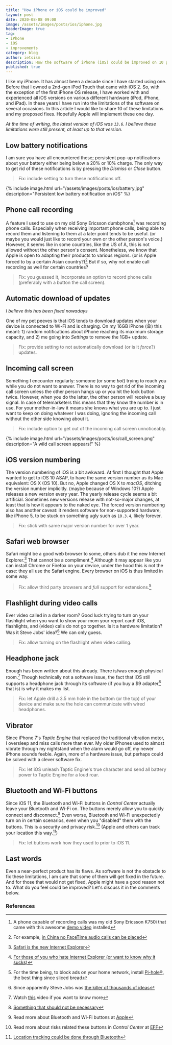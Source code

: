 ```yaml
---
title: "How iPhone or iOS could be improved"
layout: post
date: 2020-08-08 09:00
image: /assets/images/posts/ios/iphone.jpg
headerImage: true
tag:
- iPhone
- iOS
- improvements
category: blog
author: ietsism
description: How the software of iPhone (iOS) could be improved on 10 points
published: true
---
```


I like my iPhone. It has almost been a decade since I have started using one. Before that I owned a 2nd-gen iPod Touch that came with iOS 2. So, with the exception of the first iPhone OS release, I have worked with and experienced all iOS versions on various different hardware (iPod, iPhone, and iPad). In these years I have run into the limitations of the software on several occasions. In this article I would like to share 10 of these limitations and my proposed fixes. Hopefully Apple will implement these one day.

*At the time of writing, the latest version of iOS was `13.6`. I believe these limitations were still present, at least up to that version.*

## Low battery notifications

I am sure you have all encountered these; persistent pop-up notifications about your battery either being below a 20% or 10% charge. The only way to get rid of these notifications is by pressing the *Dismiss* or *Close* button.
> Fix: include setting to turn these notifications off.

{% include image.html url="/assets/images/posts/ios/battery.jpg" description="Persistent low battery notification on iOS" %}

## Phone call recording

A feature I used to use on my old Sony Ericsson dumbphone[^1] was recording phone calls. Especially when receiving important phone calls, being able to record them and listening to them at a later point tends to be useful. (or maybe you would just like to record your own or the other person's voice.) However, it seems like in some countries, like the US of A, this is not allowed without the other person's consent. Nonetheless, we know that Apple is open to adapting their products to various regions. (or is Apple forced to by a certain Asian country?)[^2] But if so, why not enable call recording as well for certain countries?
> Fix: you guessed it, incorporate an option to record phone calls (preferably with a button the call screen).

## Automatic download of updates

*I believe this has been fixed nowadays*

One of my pet peeves is that iOS tends to download updates when your device is connected to Wi-Fi and is charging. On my 16GB iPhone (:weary:) this meant: 1) random notifications about iPhone reaching its maximum storage capacity, and 2) me going into *Settings* to remove the 1GB+ update.
> Fix: provide setting to not automatically download (or is it *force*?) updates.

## Incoming call screen

Something I encounter regularly: someone (or some *bot*) trying to reach you while you do not want to answer. There is no way to get rid of the incoming call screen unless the other person hangs up or you hit the lock button twice. However, when you do the latter, the other person will receive a busy signal. In case of telemarketers this means that they know the number is in use. For your mother-in-law it means she knows what you are up to. I just want to keep on doing whatever I was doing, ignoring the incoming call without the other side knowing about it.
> Fix: include option to get out of the incoming call screen unnoticeably.

{% include image.html url="/assets/images/posts/ios/call_screen.png" description="A wild call screen appears!" %}

## iOS version numbering

The version numbering of iOS is a bit awkward. At first I thought that Apple wanted to get to iOS 10 ASAP, to have the same version number as its Mac equivalent: OS X (OS 10). But no, Apple changed OS X to *macOS*, ditching the version number implicitly. (maybe because of Windows 10?) Apple releases a new version every year. The yearly release cycle seems a bit artificial. Sometimes new versions release with not-so-major changes, at least that is how it appears to the naked eye. The forced version numbering also has another caveat: it renders software for non-supported hardware, like iPhone 5, to be stuck on something ugly such as `10.3.4`, likely forever.
> Fix: stick with same major version number for over 1 year.

## Safari web browser

Safari might be a good web browser to some, others dub it the new Internet Explorer.[^3] That cannot be a compliment.[^4] Although it may appear like you can install Chrome or Firefox on your device, under the hood this is not the case: they all use the Safari engine. Every browser on iOS is thus limited in some way.
> Fix: allow third party browsers and *full* support for extensions.[^5]

## Flashlight during video calls

Ever video called in a darker room? Good luck trying to turn on your flashlight when you want to show your mom your report card! iOS, flashlights, and (video) calls do not go together. Is it a hardware limitation? Was it Steve Jobs' idea?[^6] We can only guess.
> Fix: allow turning on the flashlight when video calling.

## Headphone jack

Enough has been written about this already. There is/was enough physical room.[^7] Though technically not a software issue, the fact that iOS still supports a headphone jack through its software (if you buy a $9 adapter[^8] that is) is why it makes my list.
> Fix: let Apple drill a 3.5 mm hole in the bottom (or the top) of your device and make sure the hole can communicate with wired headphones.

## Vibrator

Since iPhone 7's *Taptic Engine* that replaced the traditional vibration motor, I oversleep and miss calls more than ever. My older iPhones used to almost vibrate through my nightstand when the alarm would go off, my newer iPhone sounds feeble. Again, more of a hardware issue, but perhaps could be solved with a clever software fix.
> Fix: let iOS unleash Taptic Engine's true character and send all battery power to Taptic Engine for a loud roar.

## Bluetooth and Wi-Fi buttons

Since iOS 11, the Bluetooth and Wi-Fi buttons in *Control Center* actually leave your Bluetooth and Wi-Fi on. The buttons merely allow you to quickly connect and disconnect.[^9] Even worse, Bluetooth and Wi-Fi unexpectedly turn on in certain scenarios, even when you "disabled" them with the buttons. This is a security and privacy risk.[^10] (Apple and others can track your location this way.[^11])
> Fix: let buttons work how they used to prior to iOS 11.

## Last words

Even a near-perfect product has its flaws. As software is not the obstacle to fix these limitations, I am sure that some of them will get fixed in the future. And for those that would not get fixed, Apple might have a good reason not to. What do you feel could be improved? Let's discuss it in the comments below.

### References

[^1]: A phone capable of recording calls was my old Sony Ericsson K750i that came with this awesome [demo video](https://youtu.be/WbNJ5fbUdo4) installed
[^2]: For example, [in China no FaceTime audio calls can be placed](https://www.wakephone.com/2019/02/differences-between-the-u-s-a-china-and-japanese-versions-you-need-to-know-before-buying-iphones-in-bulk/)
[^3]: [Safari is the new Internet Explorer](https://dev.to/nektro/safari-is-the-new-internet-explorer-1df0)
[^4]: [For those of you who hate Internet Explorer (or want to know why it sucks)](http://www.ihateinternetexplorer.com/)
[^5]: For the time being, to block ads on your home network, install [Pi-hole®](https://pi-hole.net/), the best thing since sliced bread
[^6]: Since apparently Steve Jobs was [the killer of thousands of ideas](https://www.inc.com/tommy-mello/according-to-steve-jobs-only-way-to-succeed-is-to-abandon-1000-good-ideas.html)
[^7]: Watch [this](https://youtu.be/utfbE3_uAMA) video if you want to know more
[^8]: [Something that should not be necessary](https://www.apple.com/shop/product/MMX62AM/A/lightning-to-35-mm-headphone-jack-adapter)
[^9]: Read more about Bluetooth and Wi-Fi buttons at [Apple](https://support.apple.com/en-us/HT208086)
[^10]: Read more about risks related these buttons in *Control Center* at [EFF](https://www.eff.org/deeplinks/2017/10/ios-11s-misleading-ish-setting-bluetooth-and-wi-fi-bad-user-security)
[^11]: [Location tracking could be done through Bluetooth](https://www.theverge.com/2019/9/19/20867286/ios-13-bluetooth-permission-privacy-feature-apps)
